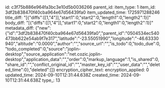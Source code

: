id: c3f75b886e964fa3bc3e10d5b0036266
parent_id: 
item_type: 1
item_id: 3df2b838470f40cba964e67d56439fa0
item_updated_time: 1725971288246
title_diff: "[{\"diffs\":[[1,\"4\"]],\"start1\":0,\"start2\":0,\"length1\":0,\"length2\":1}]"
body_diff: "[{\"diffs\":[[1,\"4\"]],\"start1\":0,\"start2\":0,\"length1\":0,\"length2\":1}]"
metadata_diff: {"new":{"id":"3df2b838470f40cba964e67d56439fa0","parent_id":"0504534ec540473bb622e54ab9f7e317","latitude":"-23.55051990","longitude":"-46.63330940","altitude":"0.0000","author":"","source_url":"","is_todo":0,"todo_due":0,"todo_completed":0,"source":"joplin-desktop","source_application":"net.cozic.joplin-desktop","application_data":"","order":0,"markup_language":1,"is_shared":0,"share_id":"","conflict_original_id":"","master_key_id":"","user_data":"","deleted_time":0},"deleted":[]}
encryption_cipher_text: 
encryption_applied: 0
updated_time: 2024-09-10T12:31:44.638Z
created_time: 2024-09-10T12:31:44.638Z
type_: 13